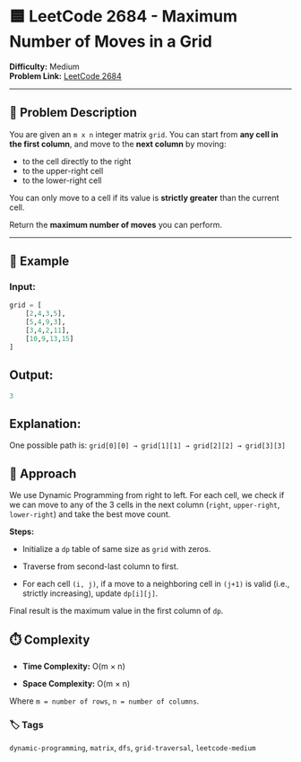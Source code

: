# 🟦 LeetCode 2684 - Maximum Number of Moves in a Grid

**Difficulty:** Medium  
**Problem Link:** [LeetCode 2684](https://leetcode.com/problems/maximum-number-of-moves-in-a-grid)

---

## 📘 Problem Description

You are given an `m x n` integer matrix `grid`. You can start from **any cell in the first column**, and move to the **next column** by moving:

- to the cell directly to the right
- to the upper-right cell
- to the lower-right cell

You can only move to a cell if its value is **strictly greater** than the current cell.

Return the **maximum number of moves** you can perform.

---

## 🧪 Example

### Input:
```python
grid = [
    [2,4,3,5],
    [5,4,9,3],
    [3,4,2,11],
    [10,9,13,15]
]
```

## Output:
```python
3
```

## Explanation:

One possible path is: `grid[0][0] → grid[1][1] → grid[2][2] → grid[3][3]`

## 🚀 Approach

We use Dynamic Programming from right to left. For each cell, we check if we can move to any of the 3 cells in the next column (`right`, `upper-right`, `lower-right`) and take the best move count.

**Steps:**
- Initialize a `dp` table of same size as `grid` with zeros.

- Traverse from second-last column to first.

- For each cell `(i, j)`, if a move to a neighboring cell in `(j+1)` is valid (i.e., strictly increasing), update `dp[i][j]`.

Final result is the maximum value in the first column of `dp`.

## ⏱️ Complexity

- **Time Complexity:** O(m × n)

- **Space Complexity:** O(m × n)

Where `m = number of rows`, `n = number of columns`.

### 🏷️ Tags

`dynamic-programming`, `matrix`, `dfs`, `grid-traversal`, `leetcode-medium`